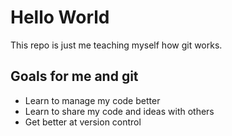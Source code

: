 # Hello World
This repo is just me teaching myself how git works.

## Goals for me and git

- Learn to manage my code better
- Learn to share my code and ideas with others
- Get better at version control
